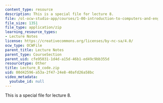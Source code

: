 ```yaml
---
content_type: resource
description: This is a special file for lecture 8.
file: /ol-ocw-studio-app/courses/1-00-introduction-to-computers-and-engineering-problem-solving-spring-2012/00d42596a53a2f4724e840afd26a58bc_Lecture_8_code.zip
file_size: 1351
file_type: application/zip
learning_resource_types:
- Lecture Notes
license: https://creativecommons.org/licenses/by-nc-sa/4.0/
ocw_type: OCWFile
parent_title: Lecture Notes
parent_type: CourseSection
parent_uid: cfe95031-1d4d-a15d-46b1-ed49c9bb355d
resourcetype: Other
title: Lecture_8_code.zip
uid: 00d42596-a53a-2f47-24e8-40afd26a58bc
video_metadata:
  youtube_id: null
---
```

This is a special file for lecture 8.